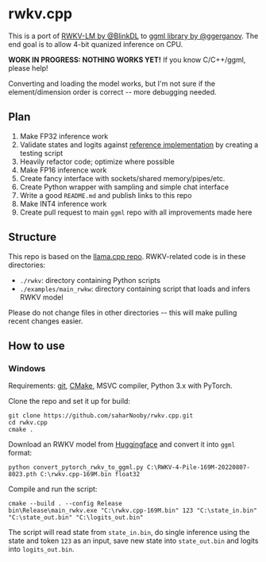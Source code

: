 # rwkv.cpp

This is a port of [RWKV-LM by @BlinkDL](https://github.com/BlinkDL/RWKV-LM) to [ggml library by @ggerganov](https://github.com/ggerganov/ggml). The end goal is to allow 4-bit quanized inference on CPU.

**WORK IN PROGRESS: NOTHING WORKS YET!** If you know C/C++/ggml, please help!

Converting and loading the model works, but I'm not sure if the element/dimension order is correct -- more debugging needed.

## Plan

1. Make FP32 inference work
2. Validate states and logits against [reference implementation](https://github.com/BlinkDL/ChatRWKV/blob/main/RWKV_in_150_lines.py) by creating a testing script
3. Heavily refactor code; optimize where possible
4. Make FP16 inference work
5. Create fancy interface with sockets/shared memory/pipes/etc.
6. Create Python wrapper with sampling and simple chat interface
7. Write a good `README.md` and publish links to this repo
8. Make INT4 inference work
9. Create pull request to main `ggml` repo with all improvements made here

## Structure

This repo is based on the [llama.cpp repo](https://github.com/ggerganov/llama.cpp). RWKV-related code is in these directories:

- `./rwkv`: directory containing Python scripts
- `./examples/main_rwkw`: directory containing script that loads and infers RWKV model

Please do not change files in other directories -- this will make pulling recent changes easier.

## How to use

### Windows

Requirements: [git](https://gitforwindows.org/), [CMake](https://cmake.org/download/), MSVC compiler, Python 3.x with PyTorch.

Clone the repo and set it up for build:

```commandline
git clone https://github.com/saharNooby/rwkv.cpp.git
cd rwkv.cpp
cmake .
```

Download an RWKV model from [Huggingface](https://huggingface.co/BlinkDL) and convert it into `ggml` format:

```commandline
python convert_pytorch_rwkv_to_ggml.py C:\RWKV-4-Pile-169M-20220807-8023.pth C:\rwkv.cpp-169M.bin float32
```

Compile and run the script:

```commandline
cmake --build . --config Release
bin\Release\main_rwkv.exe "C:\rwkv.cpp-169M.bin" 123 "C:\state_in.bin" "C:\state_out.bin" "C:\logits_out.bin"
```

The script will read state from `state_in.bin`, do single inference using the state and token `123` as an input, save new state into `state_out.bin` and logits into `logits_out.bin`.
